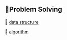 ## 📝Problem Solving

📌 [data structure](https://github.com/alsrud9909/Problem_Solving/tree/main/data_structure)

📌 [algorithm](https://github.com/alsrud9909/Problem_Solving/tree/main/algorithm)
